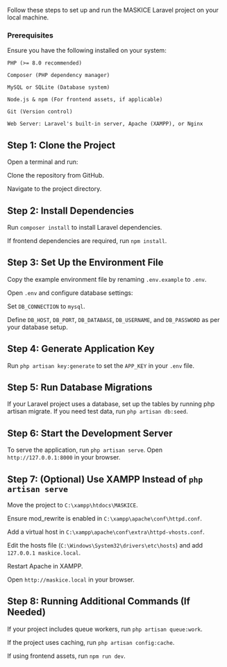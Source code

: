 Follow these steps to set up and run the MASKICE Laravel project on your local machine.

### Prerequisites

Ensure you have the following installed on your system:

`PHP (>= 8.0 recommended)`

`Composer (PHP dependency manager)`

`MySQL or SQLite (Database system)`

`Node.js & npm (For frontend assets, if applicable)`

`Git (Version control)`

`Web Server: Laravel's built-in server, Apache (XAMPP), or Nginx`



## Step 1: Clone the Project

Open a terminal and run:

Clone the repository from GitHub.

Navigate to the project directory.



## Step 2: Install Dependencies

Run `composer install` to install Laravel dependencies.

If frontend dependencies are required, run `npm install`.



## Step 3: Set Up the Environment File

Copy the example environment file by renaming `.env.example` to `.env`.

Open `.env` and configure database settings:

Set `DB_CONNECTION` to `mysql`.

Define `DB_HOST`, `DB_PORT`, `DB_DATABASE`, `DB_USERNAME`, and `DB_PASSWORD` as per your database setup.



## Step 4: Generate Application Key

Run `php artisan key:generate` to set the `APP_KEY` in your `.env` file.



## Step 5: Run Database Migrations

If your Laravel project uses a database, set up the tables by running php artisan migrate. If you need test data, run `php artisan db:seed`.



## Step 6: Start the Development Server

To serve the application, run `php artisan serve`. Open `http://127.0.0.1:8000` in your browser.



## Step 7: (Optional) Use XAMPP Instead of `php artisan serve`

Move the project to `C:\xampp\htdocs\MASKICE`.

Ensure mod_rewrite is enabled in `C:\xampp\apache\conf\httpd.conf`.

Add a virtual host in `C:\xampp\apache\conf\extra\httpd-vhosts.conf`.

Edit the hosts file (`C:\Windows\System32\drivers\etc\hosts`) and add `127.0.0.1 maskice.local`.

Restart Apache in XAMPP.

Open `http://maskice.local` in your browser.



## Step 8: Running Additional Commands (If Needed)

If your project includes queue workers, run `php artisan queue:work`.

If the project uses caching, run `php artisan config:cache`.

If using frontend assets, run `npm run dev`.
